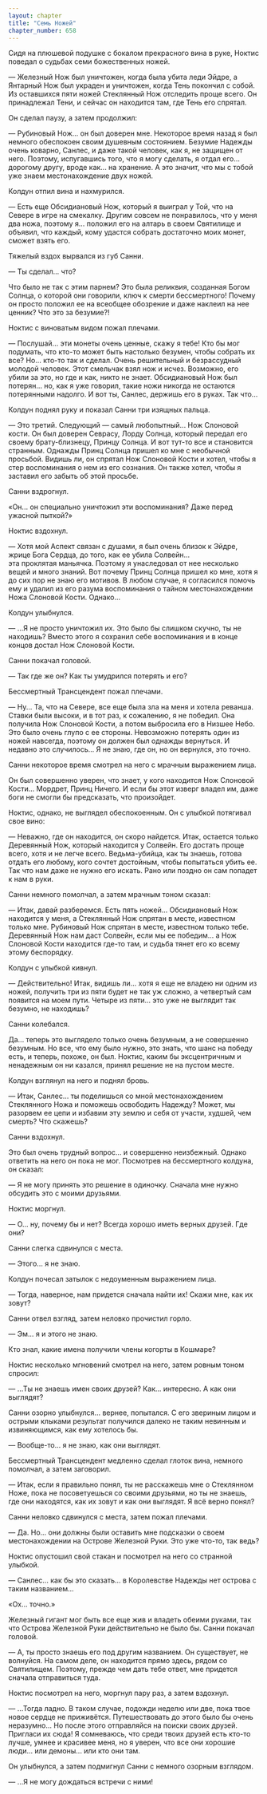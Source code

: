 ```yaml
---
layout: chapter
title: "Семь Ножей"
chapter_number: 658
---
```


Сидя на плюшевой подушке с бокалом прекрасного вина в руке, Ноктис поведал о судьбах семи божественных ножей.

— Железный Нож был уничтожен, когда была убита леди Эйдре, а Янтарный Нож был украден и уничтожен, когда Тень покончил с собой. Из оставшихся пяти ножей Стеклянный Нож отследить проще всего. Он принадлежал Тени, и сейчас он находится там, где Тень его спрятал.

Он сделал паузу, а затем продолжил:

— Рубиновый Нож... он был доверен мне. Некоторое время назад я был немного обеспокоен своим душевным состоянием. Безумие Надежды очень коварно, Санлес, и даже такой человек, как я, не защищен от него. Поэтому, испугавшись того, что я могу сделать, я отдал его... дорогому другу, вроде как... на хранение. А это значит, что мы с тобой уже знаем местонахождение двух ножей.

Колдун отпил вина и нахмурился.

— Есть еще Обсидиановый Нож, который я выиграл у Той, что на Севере в игре на смекалку. Другим совсем не понравилось, что у меня два ножа, поэтому я... положил его на алтарь в своем Святилище и объявил, что каждый, кому удастся собрать достаточно моих монет, сможет взять его.

Тяжелый вздох вырвался из губ Санни.

— Ты сделал... что?

Что было не так с этим парнем? Это была реликвия, созданная Богом Солнца, о которой они говорили, ключ к смерти бессмертного! Почему он просто положил ее на всеобщее обозрение и даже наклеил на нее ценник? Что это за безумие?!

Ноктис с виноватым видом пожал плечами.

— Послушай... эти монеты очень ценные, скажу я тебе! Кто бы мог подумать, что кто-то может быть настолько безумен, чтобы собрать их все? Но... кто-то так и сделал. Очень решительный и безрассудный молодой человек. Этот смельчак взял нож и исчез. Возможно, его убили за это, но где и как, никто не знает. Обсидиановый Нож был потерян... но, как я уже говорил, такие ножи никогда не остаются потерянными надолго. И вот ты, Санлес, держишь его в руках. Так что...

Колдун поднял руку и показал Санни три изящных пальца.

— Это третий. Следующий — самый любопытный... Нож Слоновой кости. Он был доверен Севрасу, Лорду Солнца, который передал его своему брату-близнецу, Принцу Солнца. И вот тут-то все и становится странным. Однажды Принц Солнца пришел ко мне с необычной просьбой. Видишь ли, он спрятал Нож Слоновой Кости и хотел, чтобы я стер воспоминания о нем из его сознания. Он также хотел, чтобы я заставил его забыть об этой просьбе.

Санни вздрогнул.

«Он... он специально уничтожил эти воспоминания? Даже перед ужасной пыткой?»

Ноктис вздохнул.

— Хотя мой Аспект связан с душами, я был очень близок к Эйдре, жрице Бога Сердца, до того, как ее убила Солвейн... эта проклятая маньячка. Поэтому я унаследовал от нее несколько вещей и много знаний. Вот почему Принц Солнца пришел ко мне, хотя я до сих пор не знаю его мотивов. В любом случае, я согласился помочь ему и удалил из его разума воспоминания о тайном местонахождении Ножа Слоновой Кости. Однако...

Колдун улыбнулся.

— ...Я не просто уничтожил их. Это было бы слишком скучно, ты не находишь? Вместо этого я сохранил себе воспоминания и в конце концов достал Нож Слоновой Кости.

Санни покачал головой.

— Так где же он? Как ты умудрился потерять и его?

Бессмертный Трансцендент пожал плечами.

— Ну... Та, что на Севере, все еще была зла на меня и хотела реванша. Ставки были высоки, и в тот раз, к сожалению, я не победил. Она получила Нож Слоновой Кости, а потом выбросила его в Низшее Небо. Это было очень глупо с ее стороны. Невозможно потерять один из ножей навсегда, поэтому он должен был однажды вернуться. И недавно это случилось... Я не знаю, где он, но он вернулся, это точно.

Санни некоторое время смотрел на него с мрачным выражением лица.

Он был совершенно уверен, что знает, у кого находится Нож Слоновой Кости... Мордрет, Принц Ничего. И если бы этот изверг владел им, даже боги не смогли бы предсказать, что произойдет.

Ноктис, однако, не выглядел обеспокоенным. Он с улыбкой потягивал свое вино:

— Неважно, где он находится, он скоро найдется. Итак, остается только Деревянный Нож, который находится у Солвейн. Его достать проще всего, хотя и не легче всего. Ведьма-убийца, как ты знаешь, готова отдать его любому, кого сочтет достойным, чтобы попытаться убить ее. Так что нам даже не нужно его искать. Рано или поздно он сам попадет к нам в руки.

Санни немного помолчал, а затем мрачным тоном сказал:

— Итак, давай разберемся. Есть пять ножей... Обсидиановый Нож находится у меня, а Стеклянный Нож спрятан в месте, известном только мне. Рубиновый Нож спрятан в месте, известном только тебе. Деревянный Нож нам даст Солвейн, если мы ее победим... а Нож Слоновой Кости находится где-то там, и судьба тянет его ко всему этому беспорядку.

Колдун с улыбкой кивнул.

— Действительно! Итак, видишь ли... хотя я еще не владею ни одним из ножей, получить три из пяти будет не так уж сложно, а четвертый сам появится на моем пути. Четыре из пяти... это уже не выглядит так безумно, не находишь?

Санни колебался.

Да... теперь это выглядело только очень безумным, а не совершенно безумным. Но все, что ему было нужно, это знать, что шанс на победу есть, и теперь, похоже, он был. Ноктис, каким бы эксцентричным и ненадежным он ни казался, принял решение не на пустом месте.

Колдун взглянул на него и поднял бровь.

— Итак, Санлес... ты поделишься со мной местонахождением Стеклянного Ножа и поможешь освободить Надежду? Может, мы разорвем ее цепи и избавим эту землю и себя от участи, худшей, чем смерть? Что скажешь?

Санни вздохнул.

Это был очень трудный вопрос... и совершенно неизбежный. Однако ответить на него он пока не мог. Посмотрев на бессмертного колдуна, он сказал:

— Я не могу принять это решение в одиночку. Сначала мне нужно обсудить это с моими друзьями.

Ноктис моргнул.

— О... ну, почему бы и нет? Всегда хорошо иметь верных друзей. Где они?

Санни слегка сдвинулся с места.

— Этого... я не знаю.

Колдун почесал затылок с недоуменным выражением лица.

— Тогда, наверное, нам придется сначала найти их! Скажи мне, как их зовут?

Санни отвел взгляд, затем неловко прочистил горло.

— Эм... я и этого не знаю.

Кто знал, какие имена получили члены когорты в Кошмаре?

Ноктис несколько мгновений смотрел на него, затем ровным тоном спросил:

— ...Ты не знаешь имен своих друзей? Как... интересно. А как они выглядят?

Санни озорно улыбнулся... вернее, попытался. С его звериным лицом и острыми клыками результат получился далеко не таким невинным и извиняющимся, как ему хотелось бы.

— Вообще-то... я не знаю, как они выглядят.

Бессмертный Трансцендент медленно сделал глоток вина, немного помолчал, а затем заговорил.

— Итак, если я правильно понял, ты не расскажешь мне о Стеклянном Ноже, пока не посоветуешься со своими друзьями, но ты не знаешь, где они находятся, как их зовут и как они выглядят. Я всё верно понял?

Санни неловко сдвинулся с места, затем пожал плечами.

— Да. Но... они должны были оставить мне подсказки о своем местонахождении на Острове Железной Руки. Это уже что-то, так ведь?

Ноктис опустошил свой стакан и посмотрел на него со странной улыбкой.

— Санлес... как бы это сказать... в Королевстве Надежды нет острова с таким названием...

«Ох... точно.»

Железный гигант мог быть все еще жив и владеть обеими руками, так что Острова Железной Руки действительно не было бы. Санни покачал головой.

— А, ты просто знаешь его под другим названием. Он существует, не волнуйся. На самом деле, он находится прямо здесь, рядом со Святилищем. Поэтому, прежде чем дать тебе ответ, мне придется сначала отправиться туда.

Ноктис посмотрел на него, моргнул пару раз, а затем вздохнул.

— ...Тогда ладно. В таком случае, подожди неделю или две, пока твое новое сердце не приживётся. Путешествовать до этого было бы очень неразумно... Но после этого отправляйся на поиски своих друзей. Пригласи их сюда! Я сомневаюсь, что среди твоих друзей есть кто-то лучше, умнее и красивее меня, но я уверен, что все они хорошие люди... или демоны... или кто они там.

Он улыбнулся, а затем подмигнул Санни с немного озорным взглядом.

— ...Я не могу дождаться встречи с ними!